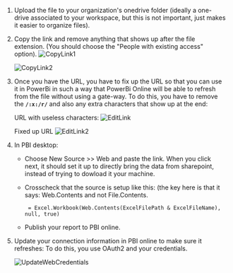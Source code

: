1. Upload the file to your organization's onedrive folder (ideally a one-drive associated to your workspace, but this is not important, just makes it easier to organize files).

2. Copy the link and remove anything that shows up after the file extension. (You should choose the "People with existing access" option).
  ![CopyLink1](https://user-images.githubusercontent.com/1643325/78917933-d782d400-7a4c-11ea-9250-78b7011888df.png)

   ![CopyLink2](https://user-images.githubusercontent.com/1643325/78918067-1022ad80-7a4d-11ea-9cf2-260f47bf463f.png)
   
3. Once you have the URL, you have to fix up the URL so that you can use it in PowerBi in such a way that PowerBi Online will be able to refresh from the file without using a gate-way. To do this, you have to remove the **`/:x:/r/`** and also any extra characters that show up at the end:

   URL with useless characters:
   ![EditLink](https://user-images.githubusercontent.com/1643325/78918217-4d873b00-7a4d-11ea-8ac3-9112add69760.png)

   Fixed up URL
   ![EditLink2](https://user-images.githubusercontent.com/1643325/78918297-6c85cd00-7a4d-11ea-9062-6a4064a50b7b.png)
  
4. In PBI desktop:
    * Choose New Source >> Web and paste the link. When you click next, it should set it up to directly bring the data from sharepoint, instead of trying to dowload it your machine.
    * Crosscheck that the source is setup like this: (the key here is that it says: Web.Contents and not File.Contents.
      
           = Excel.Workbook(Web.Contents(ExcelFilePath & ExcelFileName), null, true)
    
    * Publish your report to PBI online.

5. Update your connection information in PBI online to make sure it refreshes:
   To do this, you use OAuth2 and your credentials.
   
   ![UpdateWebCredentials](https://user-images.githubusercontent.com/1643325/78918389-96d78a80-7a4d-11ea-8747-9fe1ca47789a.png)
